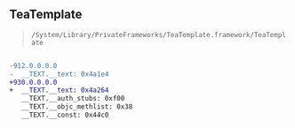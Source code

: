 ## TeaTemplate

> `/System/Library/PrivateFrameworks/TeaTemplate.framework/TeaTemplate`

```diff

-912.0.0.0.0
-  __TEXT.__text: 0x4a1e4
+930.0.0.0.0
+  __TEXT.__text: 0x4a264
   __TEXT.__auth_stubs: 0xf00
   __TEXT.__objc_methlist: 0x38
   __TEXT.__const: 0x44c0

```
